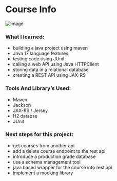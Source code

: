 # Course Info
![image](https://github.com/calebwagner/java-course-info-api/assets/81569328/48885ec5-79c6-42ff-8cf9-7f4482b6a2c6)

### What I learned:
- building a java project using maven
- Java 17 language features
- testing code using JUnit
- calling a web API using Java HTTPClient
- storing data in a relational database
- creating a REST API using JAX-RS

### Tools And Library’s Used:
- Maven
- Jackson
- JAX-RS / Jersey
- H2 databse
- JUnit

### Next steps for this project:
- get courses from another api
- add a delete course endpoint to the rest api
- introduce a production grade database
- use a schema management tool
- java based wrapper for the course info rest api
- implement a mocking library
